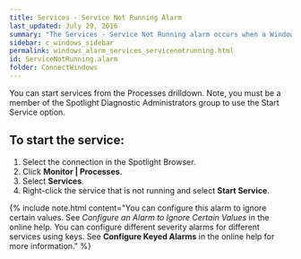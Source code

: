 ```yaml
---
title: Services - Service Not Running Alarm
last_updated: July 29, 2016
summary: "The Services - Service Not Running alarm occurs when a Windows service that is set to start automatically is not running."
sidebar: c_windows_sidebar
permalink: windows_alarm_services_servicenotrunning.html
id: ServiceNotRunning.alarm
folder: ConnectWindows
---
```


You can start services from the Processes drilldown. Note, you must be a member of the Spotlight Diagnostic Administrators group to use the Start Service option.

## To start the service:

1. Select the connection in the Spotlight Browser.
2. Click **Monitor \| Processes**.
3. Select **Services**.
4. Right-click the service that is not running and select **Start Service**.

{% include note.html content="You can configure this alarm to ignore certain values. See *Configure an Alarm to Ignore Certain Values* in the online help. You can configure different severity alarms for different services using keys. See **Configure Keyed Alarms** in the online help for more information." %}
